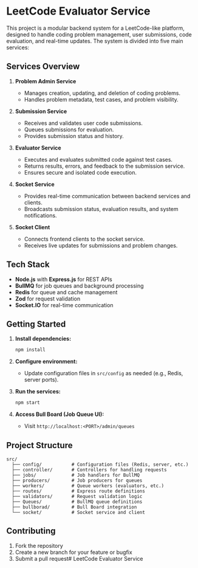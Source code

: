 # LeetCode Evaluator Service

This project is a modular backend system for a LeetCode-like platform, designed to handle coding problem management, user submissions, code evaluation, and real-time updates. The system is divided into five main services:

## Services Overview

1. **Problem Admin Service**
   - Manages creation, updating, and deletion of coding problems.
   - Handles problem metadata, test cases, and problem visibility.

2. **Submission Service**
   - Receives and validates user code submissions.
   - Queues submissions for evaluation.
   - Provides submission status and history.

3. **Evaluator Service**
   - Executes and evaluates submitted code against test cases.
   - Returns results, errors, and feedback to the submission service.
   - Ensures secure and isolated code execution.

4. **Socket Service**
   - Provides real-time communication between backend services and clients.
   - Broadcasts submission status, evaluation results, and system notifications.

5. **Socket Client**
   - Connects frontend clients to the socket service.
   - Receives live updates for submissions and problem changes.

## Tech Stack

- **Node.js** with **Express.js** for REST APIs
- **BullMQ** for job queues and background processing
- **Redis** for queue and cache management
- **Zod** for request validation
- **Socket.IO** for real-time communication

## Getting Started

1. **Install dependencies:**
   ```bash
   npm install
   ```

2. **Configure environment:**
   - Update configuration files in `src/config` as needed (e.g., Redis, server ports).

3. **Run the services:**
   ```bash
   npm start
   ```

4. **Access Bull Board (Job Queue UI):**
   - Visit `http://localhost:<PORT>/admin/queues`

## Project Structure

```
src/
  ├── config/           # Configuration files (Redis, server, etc.)
  ├── controller/       # Controllers for handling requests
  ├── jobs/             # Job handlers for BullMQ
  ├── producers/        # Job producers for queues
  ├── workers/          # Queue workers (evaluators, etc.)
  ├── routes/           # Express route definitions
  ├── validators/       # Request validation logic
  ├── Queues/           # BullMQ queue definitions
  ├── bullborad/        # Bull Board integration
  └── socket/           # Socket service and client
```

## Contributing

1. Fork the repository
2. Create a new branch for your feature or bugfix
3. Submit a pull request# LeetCode Evaluator Service

